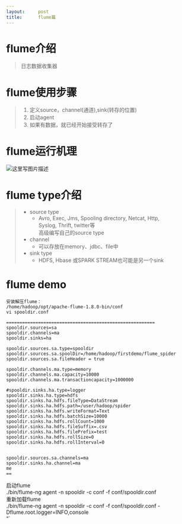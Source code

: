 ```yaml
---
layout:     post
title:      flume篇
---
```

<div id="article_content" class="article_content clearfix csdn-tracking-statistics" data-pid="blog" data-mod="popu_307" data-dsm="post">
								            <div id="content_views" class="markdown_views prism-atom-one-dark">
							<!-- flowchart 箭头图标 勿删 -->
							<svg xmlns="http://www.w3.org/2000/svg" style="display: none;"><path stroke-linecap="round" d="M5,0 0,2.5 5,5z" id="raphael-marker-block" style="-webkit-tap-highlight-color: rgba(0, 0, 0, 0);"></path></svg>
							<h1 id="flume介绍">flume介绍</h1>

<blockquote>
  <p>日志数据收集器</p>
</blockquote>



<h1 id="flume使用步骤">flume使用步骤</h1>

<blockquote>
  <ol>
  <li>定义source，channel(通道),sink(转存的位置)</li>
  <li>启动agent</li>
  <li>如果有数据，就已经开始接受转存了</li>
  </ol>
</blockquote>



<h1 id="flume运行机理">flume运行机理</h1>

<p><img title="" alt="这里写图片描述" src="https://img-blog.csdn.net/20180127155212326?watermark/2/text/aHR0cDovL2Jsb2cuY3Nkbi5uZXQvZnJlZTk3emw=/font/5a6L5L2T/fontsize/400/fill/I0JBQkFCMA==/dissolve/70/gravity/SouthEast"></p>



<h1 id="flume-type介绍">flume type介绍</h1>

<blockquote>
  <ul>
  <li>source type <br>
  <ul><li>Avro,  Exec, Jms, Spooling directory, Netcat, Http,  <br>
  Syslog, Thrift, twitter等 <br>
  高级编写自己的source type</li></ul></li>
  <li>channel <br>
  <ul><li>可以存放在memory、jdbc、file中</li></ul></li>
  <li>sink type <br>
  <ul><li>HDFS, Hbase 或SPARK STREAM也可能是另一个sink</li></ul></li>
  </ul>
</blockquote>



<h1 id="flume-demo"> flume demo</h1>



<pre class="prettyprint"><code class=" hljs avrasm">安装解压flume：
/home/hadoop/opt/apache-flume-<span class="hljs-number">1.8</span><span class="hljs-number">.0</span>-bin/conf
vi spooldir<span class="hljs-preprocessor">.conf</span>

========================================================
spooldir<span class="hljs-preprocessor">.sources</span>=sa
spooldir<span class="hljs-preprocessor">.channels</span>=ma
spooldir<span class="hljs-preprocessor">.sinks</span>=ha

spooldir<span class="hljs-preprocessor">.sources</span><span class="hljs-preprocessor">.sa</span><span class="hljs-preprocessor">.type</span>=spooldir
spooldir<span class="hljs-preprocessor">.sources</span><span class="hljs-preprocessor">.sa</span><span class="hljs-preprocessor">.spoolDir</span>=/home/hadoop/firstdemo/flume_spider
spooldir<span class="hljs-preprocessor">.sources</span><span class="hljs-preprocessor">.sa</span><span class="hljs-preprocessor">.fileHeader</span> = true

spooldir<span class="hljs-preprocessor">.channels</span><span class="hljs-preprocessor">.ma</span><span class="hljs-preprocessor">.type</span>=memory
spooldir<span class="hljs-preprocessor">.channels</span><span class="hljs-preprocessor">.ma</span><span class="hljs-preprocessor">.capacity</span>=<span class="hljs-number">10000</span>
spooldir<span class="hljs-preprocessor">.channels</span><span class="hljs-preprocessor">.ma</span><span class="hljs-preprocessor">.transactioncapacity</span>=<span class="hljs-number">1000000</span>

<span class="hljs-preprocessor">#spooldir.sinks.ha.type=logger</span>
spooldir<span class="hljs-preprocessor">.sinks</span><span class="hljs-preprocessor">.ha</span><span class="hljs-preprocessor">.type</span>=hdfs
spooldir<span class="hljs-preprocessor">.sinks</span><span class="hljs-preprocessor">.ha</span><span class="hljs-preprocessor">.hdfs</span><span class="hljs-preprocessor">.fileType</span>=DataStream
spooldir<span class="hljs-preprocessor">.sinks</span><span class="hljs-preprocessor">.ha</span><span class="hljs-preprocessor">.hdfs</span><span class="hljs-preprocessor">.path</span>=/user/hadoop/spider
spooldir<span class="hljs-preprocessor">.sinks</span><span class="hljs-preprocessor">.ha</span><span class="hljs-preprocessor">.hdfs</span><span class="hljs-preprocessor">.writeFormat</span>=Text
spooldir<span class="hljs-preprocessor">.sinks</span><span class="hljs-preprocessor">.ha</span><span class="hljs-preprocessor">.hdfs</span><span class="hljs-preprocessor">.batchSize</span>=<span class="hljs-number">10000</span>
spooldir<span class="hljs-preprocessor">.sinks</span><span class="hljs-preprocessor">.ha</span><span class="hljs-preprocessor">.hdfs</span><span class="hljs-preprocessor">.rollCount</span>=<span class="hljs-number">1000</span>
spooldir<span class="hljs-preprocessor">.sinks</span><span class="hljs-preprocessor">.ha</span><span class="hljs-preprocessor">.hdfs</span><span class="hljs-preprocessor">.fileSuffix</span>=<span class="hljs-preprocessor">.csv</span>
spooldir<span class="hljs-preprocessor">.sinks</span><span class="hljs-preprocessor">.ha</span><span class="hljs-preprocessor">.hdfs</span><span class="hljs-preprocessor">.filePrefix</span>=test
spooldir<span class="hljs-preprocessor">.sinks</span><span class="hljs-preprocessor">.ha</span><span class="hljs-preprocessor">.hdfs</span><span class="hljs-preprocessor">.rollSize</span>=<span class="hljs-number">0</span>
spooldir<span class="hljs-preprocessor">.sinks</span><span class="hljs-preprocessor">.ha</span><span class="hljs-preprocessor">.hdfs</span><span class="hljs-preprocessor">.rollInterval</span>=<span class="hljs-number">0</span>


spooldir<span class="hljs-preprocessor">.sources</span><span class="hljs-preprocessor">.sa</span><span class="hljs-preprocessor">.channels</span>=ma
spooldir<span class="hljs-preprocessor">.sinks</span><span class="hljs-preprocessor">.ha</span><span class="hljs-preprocessor">.channel</span>=ma 
me
==
</code></pre>

<p>启动flume <br>
./bin/flume-ng agent -n spooldir -c conf -f conf/spooldir.conf  <br>
重新加载flume <br>
./bin/flume-ng agent -n spooldir -c conf -f conf/spooldir.conf -Dflume.root.logger=INFO,console <br>
“`</p>            </div>
						<link href="https://csdnimg.cn/release/phoenix/mdeditor/markdown_views-9e5741c4b9.css" rel="stylesheet">
                </div>